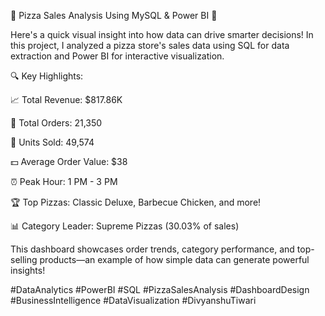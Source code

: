 🚀 Pizza Sales Analysis Using MySQL & Power BI 🍕

Here's a quick visual insight into how data can drive smarter decisions!
In this project, I analyzed a pizza store's sales data using SQL for data extraction and Power BI for interactive visualization.

🔍 Key Highlights:

📈 Total Revenue: $817.86K

🛒 Total Orders: 21,350

🍕 Units Sold: 49,574

💵 Average Order Value: $38

⏰ Peak Hour: 1 PM - 3 PM

🏆 Top Pizzas: Classic Deluxe, Barbecue Chicken, and more!

📊 Category Leader: Supreme Pizzas (30.03% of sales)

This dashboard showcases order trends, category performance, and top-selling products—an example of how simple data can generate powerful insights!

#DataAnalytics #PowerBI #SQL #PizzaSalesAnalysis #DashboardDesign #BusinessIntelligence #DataVisualization #DivyanshuTiwari
